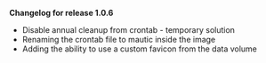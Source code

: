 **Changelog for release 1.0.6**

* Disable annual cleanup from crontab - temporary solution
* Renaming the crontab file to mautic inside the image
* Adding the ability to use a custom favicon from the data volume

